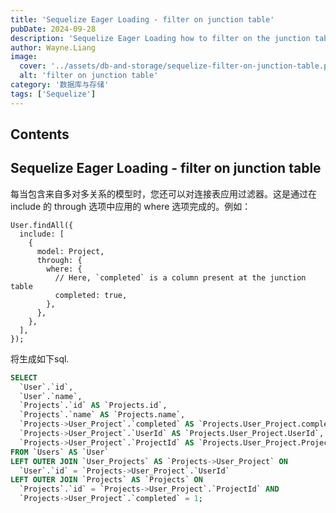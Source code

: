 ```yaml
---
title: 'Sequelize Eager Loading - filter on junction table'
pubDate: 2024-09-28
description: 'Sequelize Eager Loading how to filter on the junction table'
author: Wayne.Liang
image:
  cover: '../assets/db-and-storage/sequelize-filter-on-junction-table.png'
  alt: 'filter on junction table'
category: '数据库与存储'
tags: ['Sequelize']
---
```


## Contents

## Sequelize Eager Loading - filter on junction table

每当包含来自多对多关系的模型时，您还可以对连接表应用过滤器。这是通过在 include 的 through 选项中应用的 where 选项完成的。例如：

```nodejs
User.findAll({
  include: [
    {
      model: Project,
      through: {
        where: {
          // Here, `completed` is a column present at the junction table
          completed: true,
        },
      },
    },
  ],
});
```

将生成如下sql.

```sql
SELECT
  `User`.`id`,
  `User`.`name`,
  `Projects`.`id` AS `Projects.id`,
  `Projects`.`name` AS `Projects.name`,
  `Projects->User_Project`.`completed` AS `Projects.User_Project.completed`,
  `Projects->User_Project`.`UserId` AS `Projects.User_Project.UserId`,
  `Projects->User_Project`.`ProjectId` AS `Projects.User_Project.ProjectId`
FROM `Users` AS `User`
LEFT OUTER JOIN `User_Projects` AS `Projects->User_Project` ON
  `User`.`id` = `Projects->User_Project`.`UserId`
LEFT OUTER JOIN `Projects` AS `Projects` ON
  `Projects`.`id` = `Projects->User_Project`.`ProjectId` AND
  `Projects->User_Project`.`completed` = 1;
```
